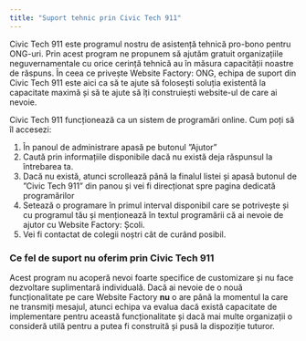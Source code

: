```yaml
---
title: "Suport tehnic prin Civic Tech 911"
---
```


Civic Tech 911 este programul nostru de asistență tehnică pro-bono
pentru ONG-uri. Prin acest program ne propunem să ajutăm gratuit
organizațiile neguvernamentale cu orice cerință tehnică au în măsura
capacității noastre de răspuns. În ceea ce privește Website Factory:
ONG, echipa de suport din Civic Tech 911 este aici ca să te ajute să
folosești soluția existentă la capacitate maximă și să te ajute să îți
construiești website-ul de care ai nevoie.

Civic Tech 911 funcționează ca un sistem de programări online. Cum poți
să îl accesezi:

1)  În panoul de administrare apasă pe butonul ”Ajutor”
2)  Caută prin informațiile disponibile dacă nu există deja răspunsul la
    întrebarea ta.
3)  Dacă nu există, atunci scrollează până la finalul listei și apasă
    butonul de ”Civic Tech 911” din panou și vei fi direcționat spre
    pagina dedicată programărilor
4)  Setează o programare în primul interval disponibil care se
    potrivește și cu programul tău și menționează în textul
    programării că ai nevoie de ajutor cu Website Factory: Școli.
5)  Vei fi contactat de colegii noștri cât de curând posibil.

### Ce fel de suport nu oferim prin Civic Tech 911

Acest program nu acoperă nevoi foarte specifice de customizare și nu
face dezvoltare suplimentară individuală. Dacă ai nevoie de o nouă
funcționalitate pe care Website Factory **nu** o are până la momentul la
care ne transmiți mesajul, atunci echipa va evalua dacă există
capacitate de implementare pentru această funcționalitate și dacă mai
multe organizații o consideră utilă pentru a putea fi construită și pusă
la dispoziție tuturor.
